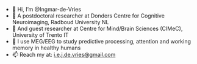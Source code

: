 - 👋 Hi, I’m @Ingmar-de-Vries
- 👀 A postdoctoral researcher at Donders Centre for Cognitive Neuroimaging, Radboud University NL
- 👀 And guest researcher at Centre for Mind/Brain Sciences (CIMeC), University of Trento IT
- 🌱 I use MEG/EEG to study predictive processing, attention and working memory in healthy humans
- 📫 Reach my at: i.e.j.de.vries@gmail.com

<!---
Ingmar-de-Vries/Ingmar-de-Vries is a ✨ special ✨ repository because its `README.md` (this file) appears on your GitHub profile.
You can click the Preview link to take a look at your changes.
--->

